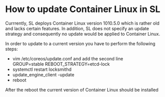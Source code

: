 # How to update Container Linux in SL

Currrently, SL deploys Container Linux version 1010.5.0 which is rather old and lacks certain features. In addition, SL does not specify an update strategy and consequently no update would be applied to Container Linux. 

In order to update to a current version you have to perform the following steps:

* vim /etc/coreos/update.conf and add the second line  
GROUP=stable
REBOOT_STRATEGY=etcd-lock
* systemctl restart locksmithd
* update_engine_client -update
* reboot

After the reboot the current version of Container Linux should be installed
